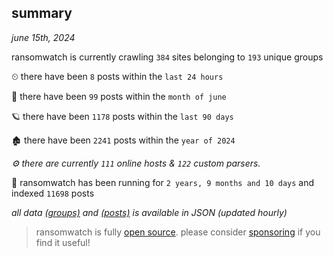 
## summary
_june 15th, 2024_

ransomwatch is currently crawling `384` sites belonging to `193` unique groups

⏲ there have been `8` posts within the `last 24 hours`

🦈 there have been `99` posts within the `month of june`

🪐 there have been `1178` posts within the `last 90 days`

🏚 there have been `2241` posts within the `year of 2024`

_⚙️ there are currently `111` online hosts & `122` custom parsers._

🦕 ransomwatch has been running for `2 years, 9 months and 10 days` and indexed `11698` posts

_all data  [(groups)](http://ransomwhat.telemetry.ltd/groups) and [(posts)](http://ransomwhat.telemetry.ltd/posts) is available in JSON (updated hourly)_

> ransomwatch is fully [open source](https://github.com/joshhighet/ransomwatch#ransomwatch--). please consider [sponsoring](https://github.com/sponsors/joshhighet) if you find it useful!
